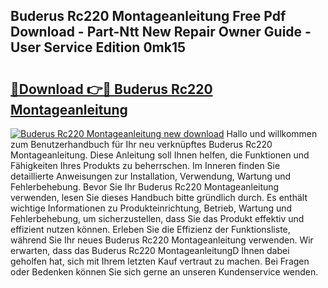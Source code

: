 ## Buderus Rc220 Montageanleitung Free Pdf Download - Part-Ntt New Repair Owner Guide - User Service Edition 0mk15

# <h2><a href="http://df82e4.blite.top/?on=Buderus+Rc220+Montageanleitung">🔗Download 👉🔴 Buderus Rc220 Montageanleitung</a></h2>

[![Buderus Rc220 Montageanleitung new download](https://i.imgur.com/lujVjoI.png)](http://df82e4.blite.top/?on=Buderus+Rc220+Montageanleitung)
Hallo und willkommen zum Benutzerhandbuch für Ihr neu verknüpftes Buderus Rc220 Montageanleitung. Diese Anleitung soll Ihnen helfen, die Funktionen und Fähigkeiten Ihres Produkts zu beherrschen. Im Inneren finden Sie detaillierte Anweisungen zur Installation, Verwendung, Wartung und Fehlerbehebung. Bevor Sie Ihr Buderus Rc220 Montageanleitung verwenden, lesen Sie dieses Handbuch bitte gründlich durch. Es enthält wichtige Informationen zu Produkteinrichtung, Betrieb, Wartung und Fehlerbehebung, um sicherzustellen, dass Sie das Produkt effektiv und effizient nutzen können. Erleben Sie die Effizienz der Funktionsliste, während Sie Ihr neues Buderus Rc220 Montageanleitung verwenden. Wir erwarten, dass das Buderus Rc220 MontageanleitungD Ihnen dabei geholfen hat, sich mit Ihrem letzten Kauf vertraut zu machen. Bei Fragen oder Bedenken können Sie sich gerne an unseren Kundenservice wenden.
